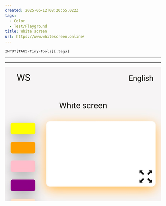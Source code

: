```yaml
---
created: 2025-05-12T08:20:55.022Z
tags: 
  - Color
  - Test/Playground
title: White screen
url: https://www.whitescreen.online/
---
```

```meta-bind
INPUT[TAGS-Tiny-Tools][:tags]
```

___

___

![](_attachments/white-screen.jpg)
